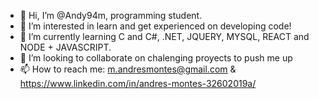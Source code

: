 - 👋 Hi, I’m @Andy94m, programming student. 
- 👀 I’m interested in learn and get experienced on developing code!
- 🌱 I’m currently learning C and C#, .NET, JQUERY, MYSQL, REACT and NODE + JAVASCRIPT.
- 💞️ I’m looking to collaborate on chalenging proyects to push me up 
- 📫 How to reach me: m.andresmontes@gmail.com & https://www.linkedin.com/in/andres-montes-32602019a/

<!---
Andy94m/Andy94m is a ✨ special ✨ repository because its `README.md` (this file) appears on your GitHub profile.
You can click the Preview link to take a look at your changes.
--->
